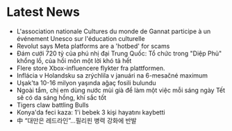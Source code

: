 # Latest News
-  L'association nationale Cultures du monde de Gannat participe à un événement Unesco sur l'éducation culturelle
-  Revolut says Meta platforms are a 'hotbed' for scams
-  Đám cưới 720 tỷ của phú nhị đại Trung Quốc: Tổ chức trong "Diệp Phủ" khổng lồ, của hồi môn một lời khó tả hết
-  Flere store Xbox-influencere flykter fra plattformen.
-  Inflácia v Holandsku sa zrýchlila v januári na 6-mesačné maximum
-  Uşak'ta 10-16 milyon yaşında ağaç fosili bulundu
-  Ngoài tắm, chị em dùng nước mùi già để làm một việc mỗi sáng ngày Tết sẽ có da sáng hồng, khí sắc tốt
-  Tigers claw battling Bulls
-  Konya'da feci kaza: 1'i bebek 3 kişi hayatını kaybetti
-  中 “대만은 레드라인”…필리핀 병력 강화에 반발
